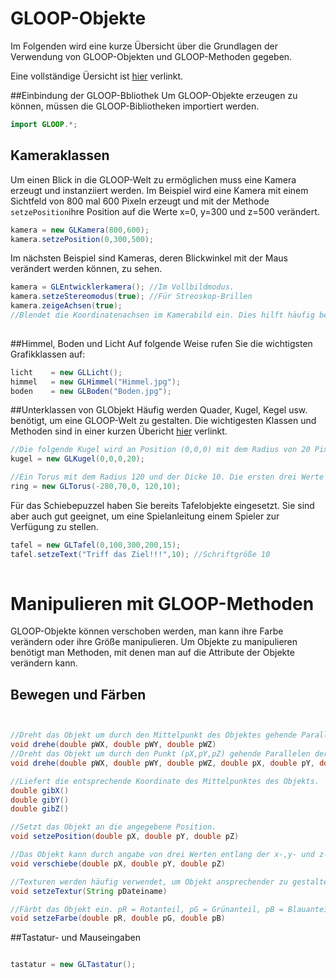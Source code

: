 # GLOOP-Objekte
Im Folgenden wird eine kurze Übersicht über die Grundlagen der Verwendung von GLOOP-Objekten und GLOOP-Methoden gegeben.

Eine vollständige Üersicht ist [hier](http://www.schulentwicklung.nrw.de/cms/upload/gloop/dokumentation/Komplettuebersicht_GLOOP_3.7.pdf "Komplettuebersicht_GLOOP_3.7") verlinkt.

##Einbindung der GLOOP-Bbliothek
Um GLOOP-Objekte erzeugen zu können, müssen die GLOOP-Bibliotheken importiert werden.
```java
import GLOOP.*;
```

## Kameraklassen
Um einen Blick in die GLOOP-Welt zu ermöglichen muss eine Kamera erzeugt und instanziiert werden. Im Beispiel wird eine Kamera mit einem Sichtfeld von 800 mal 600 Pixeln erzeugt und mit der Methode `setzePosition`ihre Position auf die Werte x=0, y=300 und z=500 verändert.
```java
kamera = new GLKamera(800,600);     
kamera.setzePosition(0,300,500);
```
Im nächsten Beispiel sind Kameras, deren Blickwinkel mit der Maus verändert werden können, zu sehen.

 ```java
kamera = GLEntwicklerkamera(); //Im Vollbildmodus.
kamera.setzeStereomodus(true); //Für Streoskop-Brillen
kamera.zeigeAchsen(true); //Blendet die Koordinatenachsen im Kamerabild ein. Dies hilft häufig bei der Orientierung im Raum.
  
 ``` 

##Himmel, Boden und Licht
Auf folgende Weise rufen Sie die wichtigsten Grafikklassen auf:

```java
licht    = new GLLicht(); 
himmel   = new GLHimmel("Himmel.jpg");
boden    = new GLBoden("Boden.jpg");

```

##Unterklassen von GLObjekt
Häufig werden Quader, Kugel, Kegel usw. benötigt, um eine GLOOP-Welt zu gestalten. Die wichtigesten Klassen und Methoden sind in einer kurzen Übericht [hier](http://www.schulentwicklung.nrw.de/cms/upload/gloop/dokumentation/Grundlagenuebersicht_GLOOP_3.7.pdf "Grundlagenuebersicht_GLOOP_3.7") verlinkt.

```java
//Die folgende Kugel wird an Position (0,0,0) mit dem Radius von 20 Pixeln erstellt.
kugel = new GLKugel(0,0,0,20);

//Ein Torus mit dem Radius 120 und der Dicke 10. Die ersten drei Werte geben wieder die Position des Ringes an.
ring = new GLTorus(-280,70,0, 120,10);

```
Für das Schiebepuzzel haben Sie bereits Tafelobjekte eingesetzt. Sie sind aber auch gut geeignet, um eine Spielanleitung einem Spieler zur Verfügung zu stellen.

```java
tafel = new GLTafel(0,100,300,200,15);
tafel.setzeText("Triff das Ziel!!!",10); //Schriftgröße 10
        
```

# Manipulieren mit GLOOP-Methoden
GLOOP-Objekte können verschoben werden, man kann ihre Farbe verändern oder ihre Größe manipulieren. Um Objekte zu manipulieren benötigt man Methoden, mit denen man auf die Attribute der Objekte verändern kann.


## Bewegen und Färben

```java

//Dreht das Objekt um durch den Mittelpunkt des Objektes gehende Parallelen der Koordinatenachsen.
void drehe(double pWX, double pWY, double pWZ)
//Dreht das Objekt um durch den Punkt (pX,pY,pZ) gehende Parallelen der Koordinatenachsen.
void drehe(double pWX, double pWY, double pWZ, double pX, double pY, double pZ)  

//Liefert die entsprechende Koordinate des Mittelpunktes des Objekts.
double gibX()double gibY()double gibZ()

//Setzt das Objekt an die angegebene Position.
void setzePosition(double pX, double pY, double pZ)

//Das Objekt kann durch angabe von drei Werten entlang der x-,y- und z-Achse verschoben werden.
void verschiebe(double pX, double pY, double pZ)

//Texturen werden häufig verwendet, um Objekt ansprechender zu gestalten. Die jpg- oder png-Datei muss im Projektordner liegen. void setzeTextur(String pDateiname)

//Färbt das Objekt ein. pR = Rotanteil, pG = Grünanteil, pB = Blauanteil
void setzeFarbe(double pR, double pG, double pB)

```

##Tastatur- und Mauseingaben

```java

tastatur = new GLTastatur();

```